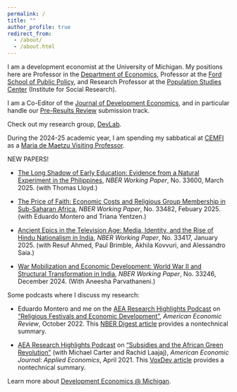```yaml
---
permalink: /
title: ""
author_profile: true
redirect_from: 
  - /about/
  - /about.html
---
```


I am a development economist at the University of Michigan. My positions here are Professor in the [Department of Economics](https://lsa.umich.edu/econ), Professor at the [Ford School of Public Policy](https://fordschool.umich.edu/), and Research Professor at the [Population Studies Center](https://psc.isr.umich.edu/) (Institute for Social Research).

I am a Co-Editor of the [Journal of Development Economics](https://www.sciencedirect.com/journal/journal-of-development-economics), and in particular handle our [Pre-Results Review](https://jdepreresults.org/) submission track.

Check out my research group, [DevLab](https://deanyang-econ.github.io/deanyang/devlab/).

During the 2024-25 academic year, I am spending my sabbatical at [CEMFI](https://www.cemfi.es/) as a [Maria de Maetzu Visiting Professor](https://www.cemfi.es/research/mdm/index.asp).

NEW PAPERS!
* [The Long Shadow of Early Education: Evidence from a Natural Experiment in the Philippines](https://www.nber.org/papers/w33600), _NBER Working Paper_, No. 33600, March 2025. (with Thomas Lloyd.)

* [The Price of Faith: Economic Costs and Religious Group Membership in Sub-Saharan Africa](https://www.nber.org/papers/w33482), _NBER Working Paper_, No. 33482, Febuary 2025. (with Eduardo Montero and Triana Yentzen.)

* [Ancient Epics in the Television Age: Media, Identity, and the Rise of Hindu Nationalism in India](https://www.nber.org/papers/w33417), _NBER Working Paper_, No. 33417, January 2025. (with Resuf Ahmed, Paul Brimble, Akhila Kovvuri, and Alessandro Saia.)

* [War Mobilization and Economic Development: World War II and Structural Transformation in India](https://www.nber.org/papers/w33246), _NBER Working Paper_, No. 33246, December 2024. (With Aneesha Parvathaneni.)

Some podcasts where I discuss my research:

- Eduardo Montero and me on the [AEA Research Highlights Podcast](https://www.aeaweb.org/research/religious-festivals-development-mexico) on [“Religious Festivals and Economic Development”](https://pubs.aeaweb.org/doi/pdfplus/10.1257/aer.20211094), *American Economic Review*, October 2022. This [NBER Digest article](https://www.nber.org/digest-202108/religious-festivals-agriculture-and-economic-progress-mexico) provides a nontechnical summary.

- [AEA Research Highlights Podcast](https://www.aeaweb.org/research/dean-yang-africa-green-revolution) on [“Subsidies and the African Green Revolution”](https://www.aeaweb.org/articles?id=10.1257/app.20190396&&from=f) (with Michael Carter and Rachid Laajaj), *American Economic Journal: Applied Economics*, April 2021. This [VoxDev article](https://voxdev.org/topic/agriculture/temporary-agricultural-input-subsidies-have-lasting-impacts-mozambique-experiment) provides a nontechnical summary.

Learn more about [Development Economics @ Michigan](https://devecon.umich.edu).